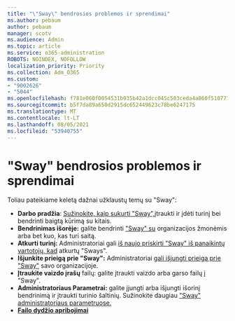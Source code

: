 ```yaml
---
title: "\"Sway\" bendrosios problemos ir sprendimai"
ms.author: pebaum
author: pebaum
manager: scotv
ms.audience: Admin
ms.topic: article
ms.service: o365-administration
ROBOTS: NOINDEX, NOFOLLOW
localization_priority: Priority
ms.collection: Adm_O365
ms.custom:
- "9002626"
- "5044"
ms.openlocfilehash: f781e060f0054531b935b42a1dcc045c503ceda4a860f510771e6cd01ec4f399
ms.sourcegitcommit: b5f7da89a650d2915dc652449623c78be6247175
ms.translationtype: MT
ms.contentlocale: lt-LT
ms.lasthandoff: 08/05/2021
ms.locfileid: "53940755"
---
```

# <a name="sway-common-issues-and-solutions"></a>"Sway" bendrosios problemos ir sprendimai

Toliau pateikiame keletą dažnai užklaustų temų su "Sway":

- **Darbo pradžia**: [Sužinokite, kaip sukurti "Sway",](https://support.office.com/article/getting-started-with-sway-2076c468-63f4-4a89-ae5f-424796714a8a)įtraukti ir įdėti turinį bei bendrinti baigtą kūrimą su kitais.
- **Bendrinimas išorėje:** galite bendrinti ["Sway" su](https://support.microsoft.com/en-us/office/share-your-sway-1cf853b8-ef7e-46b0-b704-003e58d28998?ui=en-us&rs=en-us&ad=us) organizacijos žmonėmis arba bet kuo, kas turi saitą.
- **Atkurti turinį:** Administratoriai gali [iš naujo priskirti "Sway" iš panaikintų vartotojų, kad](https://support.office.com/article/Reassign-Sways-from-a-deleted-user-account-Admin-Help-9580E618-3C3E-4D28-A6EF-74C00A997248) atkurtų "Sways".
- **Išjunkite prieigą prie "Sway":** Administratoriai [gali išjungti prieigą prie "Sway"](https://docs.microsoft.com/office365/enterprise/powershell/disable-access-to-sway-with-office-365-powershell) savo organizacijoje.
- **Įtraukite vaizdo įrašų** failų: galite įtraukti vaizdo arba garso failų į "Sway". [](https://support.office.com/article/Add-video-and-audio-files-into-Sway-d2f14842-e103-49c0-9da2-0fbcfcad381f)
- **Administratoriaus Parametrai:** galite įjungti arba išjungti išorinį bendrinimą ir įtraukti turinio šaltinių. Sužinokite daugiau ["Sway" administratoriaus parametruose.](https://support.office.com/article/Administrator-settings-for-Sway-d298e79b-b6ab-44c6-9239-aa312f5784d4)
- **[Failo dydžio apribojimai](https://support.office.com/article/File-size-limits-in-Sway-4db21bc6-b42b-499f-9272-66e089db109f)**
